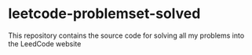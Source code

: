 # leetcode-problemset-solved
This repository contains the source code for solving all my problems into the LeedCode website
